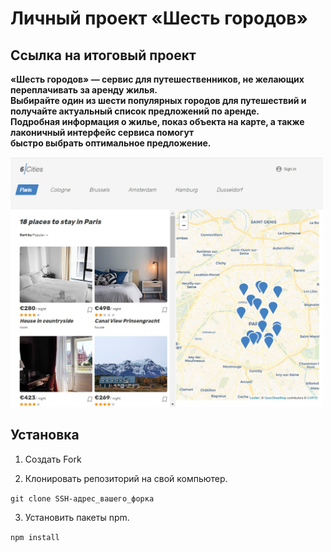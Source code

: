 # Личный проект «Шесть городов»

## Ссылка на итоговый проект


**«Шесть городов» — сервис для путешественников, не желающих переплачивать за аренду жилья.** <br>
**Выбирайте один из шести популярных городов для путешествий и получайте актуальный список предложений по аренде.** <br>
**Подробная информация о жилье, показ объекта на карте, а также лаконичный интерфейс сервиса помогут** <br>
**быстро выбрать оптимальное предложение.**

<img src="./project/public/img/six-cities.jpg" alt="Проект Шесть городов" style="width:500px;"/>

## Установка

1. Создать Fork

2. Клонировать репозиторий на свой компьютер.

```git clone SSH-адрес_вашего_форка```

3. Установить пакеты npm.

```npm install```
